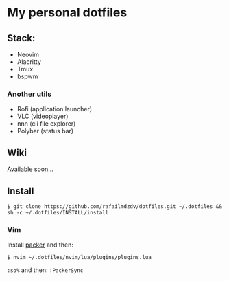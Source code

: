 # My personal dotfiles

## Stack:

- Neovim
- Alacritty
- Tmux
- bspwm

### Another utils
- Rofi (application launcher)
- VLC (videoplayer)
- nnn (cli file explorer)
- Polybar (status bar)

## Wiki
Available soon...


## Install

```shell
$ git clone https://github.com/rafailmdzdv/dotfiles.git ~/.dotfiles && sh -c ~/.dotfiles/INSTALL/install
```

### Vim
Install [packer](https://github.com/wbthomason/packer.nvim) and then:
```shell
$ nvim ~/.dotfiles/nvim/lua/plugins/plugins.lua
```
`:so%`
and then:
`:PackerSync`
